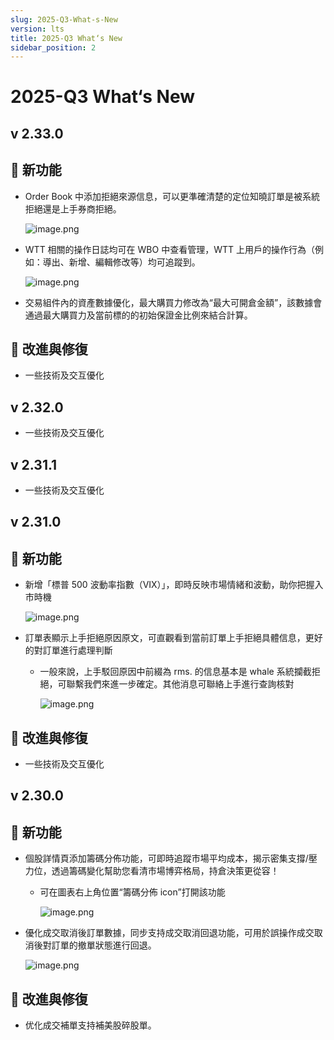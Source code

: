 ```yaml
---
slug: 2025-Q3-What-s-New
version: lts
title: 2025-Q3 What‘s New
sidebar_position: 2
---
```



# 2025-Q3 What‘s New


## v 2.33.0


## 🎉 新功能

- Order Book 中添加拒絕來源信息，可以更準確清楚的定位知曉訂單是被系統拒絕還是上手券商拒絕。

    ![image.png](/assets/c540d32a6fe86ff3c0f362eff28e7108.png)

- WTT 相關的操作日誌均可在 WBO 中查看管理，WTT 上用戶的操作行為（例如：導出、新增、編輯修改等）均可追蹤到。

    ![image.png](/assets/ef8fd9f5e4f24b71c3bab55b25394d7e.png)

- 交易組件內的資產數據優化，最大購買力修改為“最大可開倉金額”，該數據會通過最大購買力及當前標的的初始保證金比例來結合計算。

## 📌 改進與修復

- 一些技術及交互優化

## v 2.32.0

- 一些技術及交互優化

## v 2.31.1

- 一些技術及交互優化

## v 2.31.0


## 🎉 新功能

- 新增「標普 500 波動率指數（VIX）」，即時反映市場情緒和波動，助你把握入市時機

    ![image.png](/assets/8373d3f4bccd54103f78525ab22ba328.png)

- 訂單表顯示上手拒絕原因原文，可直觀看到當前訂單上手拒絕具體信息，更好的對訂單進行處理判斷
    - 一般來說，上手駁回原因中前綴為 rms. 的信息基本是 whale 系統攔截拒絕，可聯繫我們來進一步確定。其他消息可聯絡上手進行查詢核對

        ![image.png](/assets/5e81809dad8185df212096c5dc9c23be.png)


## 📌 改進與修復

- 一些技術及交互優化

## v 2.30.0


## 🎉 新功能

- 個股詳情頁添加籌碼分佈功能，可即時追蹤市場平均成本，揭示密集支撐/壓力位，透過籌碼變化幫助您看清市場博弈格局，持倉決策更從容！
    - 可在圖表右上角位置“籌碼分佈 icon”打開該功能

        ![image.png](/assets/0d6ae00302fb75ce2a2101b587e789d1.png)

- 優化成交取消後訂單數據，同步支持成交取消回退功能，可用於誤操作成交取消後對訂單的撤單狀態進行回退。

    ![image.png](/assets/c06cef9e172ee3ac8fc9a3640423b2a7.png)


## 📌 改進與修復

- 优化成交補單支持補美股碎股單。
